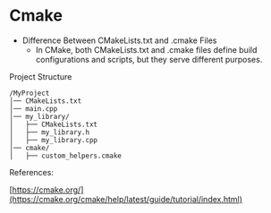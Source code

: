 # Cmake

- Difference Between CMakeLists.txt and .cmake Files
  - In CMake, both CMakeLists.txt and .cmake files define build configurations and scripts, but they serve different purposes.


Project Structure
```
/MyProject
│── CMakeLists.txt
│── main.cpp
│── my_library/
│   ├── CMakeLists.txt
│   ├── my_library.h
│   ├── my_library.cpp
│── cmake/
│   ├── custom_helpers.cmake
```


References:

[https://cmake.org/](https://cmake.org/cmake/help/latest/guide/tutorial/index.html)
